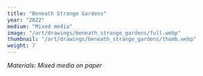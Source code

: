 ```yaml
---
title: "Beneath Strange Gardens"
year: "2022"
medium: "Mixed media"
image: "/art/drawings/beneath_strange_gardens/full.webp"
thumbnail: "/art/drawings/beneath_strange_gardens/thumb.webp"
weight: 7
---
```

*Materials: Mixed media on paper* 
